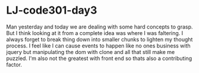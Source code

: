 <h1>LJ-code301-day3</h1>

Man yesterday and today we are dealing with some hard concepts to grasp. But I think looking at it from a complete idea was where I was faltering. I always forget to break thing down into smaller chunks to lighten my thought process. I feel like I can cause events to happen like no ones business with jquery but manipulating the dom with clone and all that still make me puzzled. I'm also not the greatest with front end so thats also a contributing factor.